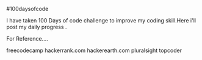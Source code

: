 
#100daysofcode

I have taken 100 Days of code challenge to improve my coding skill.Here i'll post my daily progress .

For Reference....

freecodecamp
hackerrank.com
hackerearth.com
pluralsight
topcoder
 
